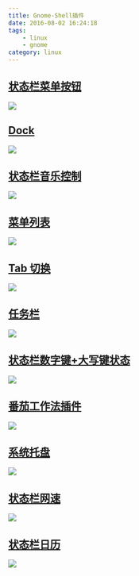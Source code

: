 ```yaml
---
title: Gnome-Shell插件
date: 2016-08-02 16:24:18
tags: 
	- linux
	- gnome
category: linux
---
```


## [状态栏菜单按钮](https://extensions.gnome.org/extension/327/axe-menu/)
![](http://public-links.qiniudn.com/gnome-shell-menu.png)

## [Dock](https://extensions.gnome.org/extension/307/dash-to-dock/)
![](http://public-links.qiniudn.com/gnome-shell-dock.png)

## [状态栏音乐控制](https://extensions.gnome.org/extension/55/media-player-indicator/)
![](http://public-links.qiniudn.com/gnome-shell-media-player-indicator.png)


## [菜单列表](https://extensions.gnome.org/extension/6/applications-menu/)
![](http://public-links.qiniudn.com/gnome-shell-applications-menu.png)

## [Tab 切换](https://extensions.gnome.org/extension/15/alternatetab/)
![](http://public-links.qiniudn.com/gnome-shell-alternatetab.png)

## [任务栏](https://extensions.gnome.org/extension/584/taskbar/)
![](http://public-links.qiniudn.com/gnome-shell-taskbar.png)

## [状态栏数字键+大写键状态](https://extensions.gnome.org/extension/36/lock-keys/)
![](http://public-links.qiniudn.com/gnome-shell-lock-keys.png)

## [番茄工作法插件](https://extensions.gnome.org/extension/53/pomodoro/) 
![](http://public-links.qiniudn.com/gnome-shell-pomodoro.png)

## [系统托盘](https://extensions.gnome.org/extension/495/topicons/)
![](http://public-links.qiniudn.com/gnome-shell-topicons.png)

## [状态栏网速](https://extensions.gnome.org/extension/104/netspeed/)
![](http://public-links.qiniudn.com/gnome-shell-netspeed.png)

## [状态栏日历](https://extensions.gnome.org/extension/163/analog-clock/)
![](http://public-links.qiniudn.com/gnome-shell-alternatetab.png)
